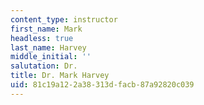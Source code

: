 ```yaml
---
content_type: instructor
first_name: Mark
headless: true
last_name: Harvey
middle_initial: ''
salutation: Dr.
title: Dr. Mark Harvey
uid: 81c19a12-2a38-313d-facb-87a92820c039
---
```

